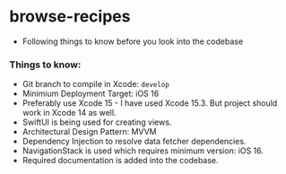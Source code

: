 # browse-recipes

- Following things to know before you look into the codebase

### Things to know:
- Git branch to compile in Xcode: `develop`
- Minimium Deployment Target: iOS 16
- Preferably use Xcode 15 - I have used Xcode 15.3. But project should work in Xcode 14 as well. 
- SwiftUI is being used for creating views.
- Architectural Design Pattern: MVVM
- Dependency Injection to resolve data fetcher dependencies.
- NavigationStack is used which requires minimum version: iOS 16.
- Required documentation is added into the codebase.

